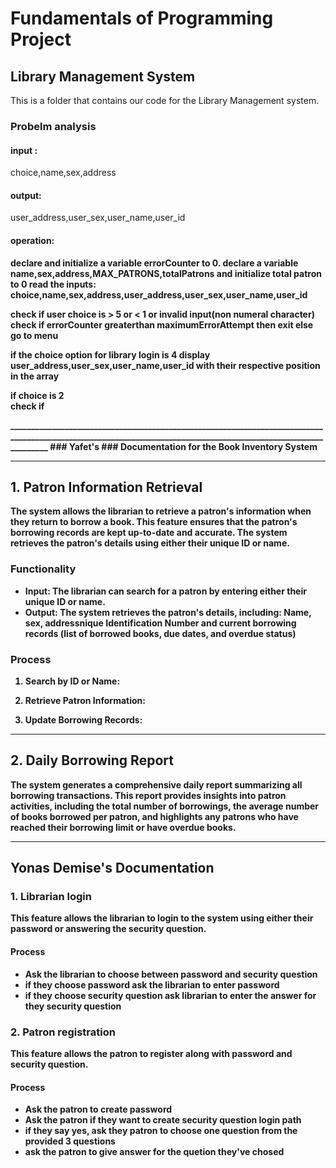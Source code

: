 <h1>Fundamentals of Programming Project</h1>
<h2>Library Management System</h2>
This is a folder that contains our code for the Library Management system.
<h3>Probelm analysis</h3>
<h4>input : </h4><p>choice,name,sex,address</p>
<h4>output:</h4><p>user_address,user_sex,user_name,user_id</p>
<h4>operation:</h4><p>
  <b> declare and initialize a variable errorCounter to 0.<b>
  <b>declare a variable name,sex,address,MAX_PATRONS,totalPatrons and initialize total patron to 0
  <b>read the inputs: choice,name,sex,address,user_address,user_sex,user_name,user_id </b>
    
  check if user choice is > 5 or < 1 or invalid input(non numeral character) 
      check if errorCounter greaterthan maximumErrorAttempt
      then  exit
      else go to menu  
















  if the choice option for library login  is 4 display user_address,user_sex,user_name,user_id with their respective position in the array

  


  
  
  if choice is 2  
  check if 













  
  
  
  
  
  </p>
_______________________________________________________________________________________________________________________________________________________________
### Yafet's
### Documentation for the Book Inventory System


---

## 1. Patron Information Retrieval

The system allows the librarian to retrieve a patron's information when they return to borrow a book. This feature ensures that the patron's borrowing records are kept up-to-date and accurate. The system retrieves the patron's details using either their **unique ID** or **name**.

### Functionality
- **Input**: The librarian can search for a patron by entering either their unique ID or name.
- **Output**: The system retrieves the patron's details, including: Name, sex, addressnique Identification Number and current borrowing records (list of borrowed books, due dates, and overdue status)

### Process
1. **Search by ID or Name**:
 
2. **Retrieve Patron Information**:
 
3. **Update Borrowing Records**:
  


---

## 2. Daily Borrowing Report

The system generates a comprehensive daily report summarizing all borrowing transactions. This report provides insights into patron activities, including the total number of borrowings, the average number of books borrowed per patron, and highlights any patrons who have reached their borrowing limit or have overdue books.

---

## Yonas Demise's Documentation
### 1. Librarian login 
This feature allows the librarian to login to the system using either their password or answering the security question.
#### Process
- Ask the librarian to choose between password and security question
- if they choose password ask the librarian to enter password
- if they choose security question ask librarian to enter the answer for they security question

### 2. Patron registration
This feature allows the patron to register along with password and security question.
#### Process
- Ask the patron to create password
- Ask the patron if they want to create security question login path
- if they say yes, ask they patron to choose one question from the provided 3 questions
- ask the patron to give answer for the quetion they've chosed

